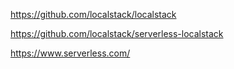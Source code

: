 https://github.com/localstack/localstack

https://github.com/localstack/serverless-localstack

https://www.serverless.com/
